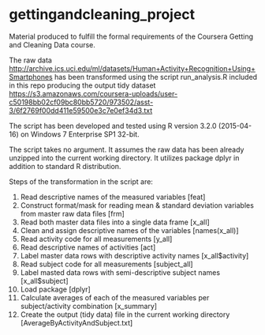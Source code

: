 # gettingandcleaning_project
Material produced to fulfill the formal requirements of the Coursera Getting and Cleaning Data course.

The raw data http://archive.ics.uci.edu/ml/datasets/Human+Activity+Recognition+Using+Smartphones has been transformed using the script run_analysis.R included in this repo producing the output tidy dataset https://s3.amazonaws.com/coursera-uploads/user-c50198bb02cf09bc80bb5720/973502/asst-3/6f2769f00dd411e59500e3c7e0ef34d3.txt

The script has been developed and tested using R version 3.2.0 (2015-04-16) on Windows 7 Enterprise SP1 32-bit.

The script takes no argument. It assumes the raw data has been already unzipped into the current working directory.
It utilizes package dplyr in addition to standard R distribution.

Steps of the transformation in the script are:<br>
1. Read descriptive names of the measured variables [feat]<br>
2. Construct format/mask for reading mean & standard deviation variables from master raw data files [frm]<br>
3. Read both master data files into a single data frame [x_all]<br>
4. Clean and assign descriptive names of the variables [names(x_all)]<br>
5. Read activity code for all measurements [y_all]<br>
6. Read descriptive names of activities [act]<br>
7. Label master data rows with descriptive activity names [x_all$activity]<br>
8. Read subject code for all measurements [subject_all]<br>
9. Label masted data rows with semi-descriptive subject names [x_all$subject]<br>
10. Load package [dplyr]<br>
11. Calculate averages of each of the measured variables per subject/activity combination [x_summary]<br>
12. Create the output (tidy data) file in the current working directory [AverageByActivityAndSubject.txt]<br>



